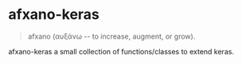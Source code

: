 # afxano-keras

> afxano (αυξάνω -- to increase, augment, or grow).

afxano-keras a small collection of functions/classes to extend keras.
